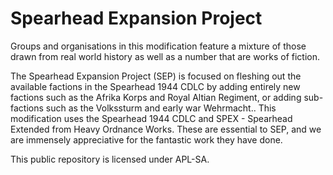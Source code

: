 # Spearhead Expansion Project
 
Groups and organisations in this modification feature a mixture of those drawn from real world history as well as a number that are works of fiction.

The Spearhead Expansion Project (SEP) is focused on fleshing out the available factions in the Spearhead 1944 CDLC by adding entirely new factions such as the Afrika Korps and Royal Altian Regiment, or adding sub-factions such as the Volkssturm and early war Wehrmacht.. This modification uses the Spearhead 1944 CDLC and SPEX - Spearhead Extended from Heavy Ordnance Works. These are essential to SEP, and we are immensely appreciative for the fantastic work they have done.

This public repository is licensed under APL-SA.
